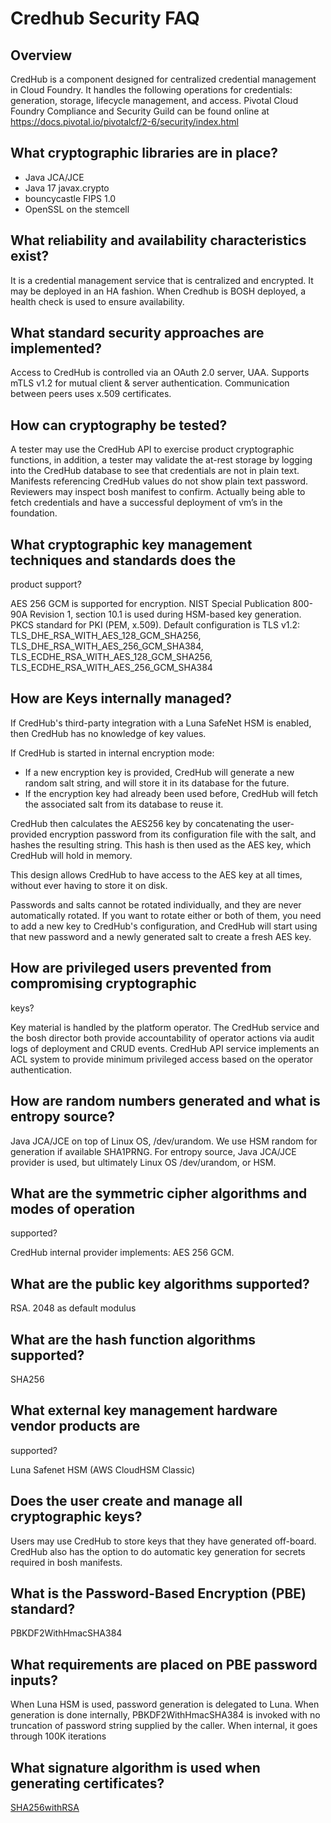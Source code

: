 # Credhub Security FAQ

## Overview

CredHub is a component designed for centralized credential management
in Cloud Foundry. It handles the following operations for credentials:
generation, storage, lifecycle management, and access.  Pivotal Cloud
Foundry Compliance and Security Guild can be found online at
https://docs.pivotal.io/pivotalcf/2-6/security/index.html

## What cryptographic libraries are in place?

* Java JCA/JCE
* Java 17 javax.crypto
* bouncycastle FIPS 1.0
* OpenSSL on the stemcell

## What reliability and availability characteristics exist?

It is a credential management service that is centralized and
encrypted.  It may be deployed in an HA fashion. When Credhub is BOSH
deployed, a health check is used to ensure availability.

## What standard security approaches are implemented?

Access to CredHub is controlled via an OAuth 2.0 server, UAA.
Supports mTLS v1.2 for mutual client & server
authentication. Communication between peers uses x.509 certificates.

## How can cryptography be tested?

A tester may use the CredHub API to exercise product cryptographic
functions, in addition, a tester may validate the at-rest storage by
logging into the CredHub database to see that credentials are not in
plain text. Manifests referencing CredHub values do not show plain
text password. Reviewers may inspect bosh manifest to confirm.
Actually being able to fetch credentials and have a successful
deployment of vm’s in the foundation.

## What cryptographic key management techniques and standards does the
   product support?

AES 256 GCM is supported for encryption.  NIST Special Publication
800-90A Revision 1, section 10.1 is used during HSM-based key
generation.  PKCS standard for PKI (PEM, x.509).  Default
configuration is TLS v1.2: TLS_DHE_RSA_WITH_AES_128_GCM_SHA256,
TLS_DHE_RSA_WITH_AES_256_GCM_SHA384,
TLS_ECDHE_RSA_WITH_AES_128_GCM_SHA256,
TLS_ECDHE_RSA_WITH_AES_256_GCM_SHA384

## How are Keys internally managed?

If CredHub's third-party integration with a Luna SafeNet HSM is
enabled, then CredHub has no knowledge of key values.

If CredHub is started in internal encryption mode:

* If a new encryption key is provided, CredHub will generate a new
  random salt string, and will store it in its database for the
  future.
* If the encryption key had already been used before, CredHub will
  fetch the associated salt from its database to reuse it.

CredHub then calculates the AES256 key by concatenating the
user-provided encryption password from its configuration file with the
salt, and hashes the resulting string. This hash is then used as the
AES key, which CredHub will hold in memory.

This design allows CredHub to have access to the AES key at all times,
without ever having to store it on disk.

Passwords and salts cannot be rotated individually, and they are never
automatically rotated. If you want to rotate either or both of them,
you need to add a new key to CredHub's configuration, and CredHub will
start using that new password and a newly generated salt to create a
fresh AES key.

## How are privileged users prevented from compromising cryptographic
   keys?

Key material is handled by the platform operator. The CredHub service
and the bosh director both provide accountability of operator actions
via audit logs of deployment and CRUD events.  CredHub API service
implements an ACL system to provide minimum privileged access based on
the operator authentication.

## How are random numbers generated and what is entropy source?

Java JCA/JCE on top of Linux OS, /dev/urandom.  We use HSM random for
generation if available SHA1PRNG. For entropy source, Java JCA/JCE
provider is used, but ultimately Linux OS /dev/urandom, or HSM.

## What are the symmetric cipher algorithms and modes of operation
   supported?

CredHub internal provider implements: AES 256 GCM.

## What are the public key algorithms supported?

RSA.  2048 as default modulus

## What are the hash function algorithms supported?

SHA256

## What external key management hardware vendor products are
   supported?

Luna Safenet HSM (AWS CloudHSM Classic)

## Does the user create and manage all cryptographic keys?

Users may use CredHub to store keys that they have generated
off-board.  CredHub also has the option to do automatic key generation
for secrets required in bosh manifests.

## What is the Password-Based Encryption (PBE) standard?

PBKDF2WithHmacSHA384

## What requirements are placed on PBE password inputs?

When Luna HSM is used, password generation is delegated to Luna.  When
generation is done internally, PBKDF2WithHmacSHA384 is invoked with no
truncation of password string supplied by the caller.  When internal,
it goes through 100K iterations

## What signature algorithm is used when generating certificates?

[SHA256withRSA](https://github.com/cloudfoundry-incubator/credhub/blob/master/components/encryption/src/main/java/org/cloudfoundry/credhub/config/BouncyCastleProviderConfiguration.java#L23)
